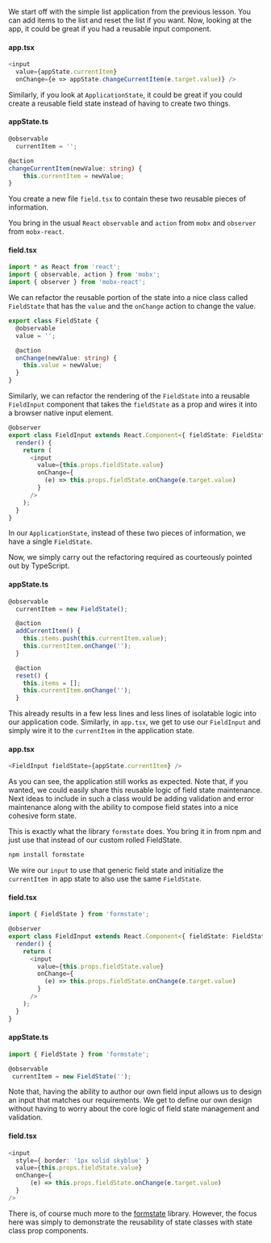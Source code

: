 We start off with the simple list application from the previous lesson. You can add items to the list and reset the list if you want. Now, looking at the app, it could be great if you had a reusable input component.

#### app.tsx
```typescript
<input
  value={appState.currentItem}
  onChange={e => appState.changeCurrentItem(e.target.value)} />
```

Similarly, if you look at `ApplicationState`, it could be great if you could create a reusable field state instead of having to create two things. 

#### appState.ts
```typescript
@observable
  currentItem = '';

@action
changeCurrentItem(newValue: string) {
    this.currentItem = newValue;
}
```

You create a new file `field.tsx` to contain these two reusable pieces of information.

You bring in the usual `React` `observable` and `action` from `mobx` and `observer` from `mobx-react`. 

#### field.tsx
```typescript
import * as React from 'react';
import { observable, action } from 'mobx';
import { observer } from 'mobx-react';
```

We can refactor the reusable portion of the state into a nice class called `FieldState` that has the `value` and the `onChange` action to change the value.

```typescript
export class FieldState {
  @observable
  value = '';

  @action
  onChange(newValue: string) {
    this.value = newValue;
  }
}
```

Similarly, we can refactor the rendering of the `FieldState` into a reusable `FieldInput` component that takes the `fieldState` as a prop and wires it into a browser native input element. 

```typescript
@observer
export class FieldInput extends React.Component<{ fieldState: FieldState }>{
  render() {
    return (
      <input
        value={this.props.fieldState.value}
        onChange={
          (e) => this.props.fieldState.onChange(e.target.value)
        }
      />
    );
  }
}
```

In our `ApplicationState`, instead of these two pieces of information, we have a single `FieldState`. 

Now, we simply carry out the refactoring required as courteously pointed out by TypeScript.

#### appState.ts
```typescript
@observable
  currentItem = new FieldState();

  @action
  addCurrentItem() {
    this.items.push(this.currentItem.value);
    this.currentItem.onChange('');
  }

  @action
  reset() {
    this.items = [];
    this.currentItem.onChange('');
  }
```

This already results in a few less lines and less lines of isolatable logic into our application code. Similarly, in `app.tsx`, we get to use our `FieldInput` and simply wire it to the `currentItem` in the application state.

#### app.tsx
```typescript
<FieldInput fieldState={appState.currentItem} />
```

As you can see, the application still works as expected. Note that, if you wanted, we could easily share this reusable logic of field state maintenance. Next ideas to include in such a class would be adding validation and error maintenance along with the ability to compose field states into a nice cohesive form state.

This is exactly what the library `formstate` does. You bring it in from npm and just use that instead of our custom rolled FieldState. 

```javascript
npm install formstate
```

We wire our `input` to use that generic field state and initialize the `currentItem `in app state to also use the same `FieldState`.

#### field.tsx
```typescript
import { FieldState } from 'formstate';

@observer
export class FieldInput extends React.Component<{ fieldState: FieldState<string> }>{
  render() {
    return (
      <input
        value={this.props.fieldState.value}
        onChange={
          (e) => this.props.fieldState.onChange(e.target.value)
        }
      />
    );
  }
}
```

#### appState.ts
```typescript
import { FieldState } from 'formstate';

@observable
 currentItem = new FieldState('');
```

Note that, having the ability to author our own field input allows us to design an input that matches our requirements. We get to define our own design without having to worry about the core logic of field state management and validation.

#### field.tsx
```typescript
<input
  style={ border: '1px solid skyblue' }
  value={this.props.fieldState.value}
  onChange={
      (e) => this.props.fieldState.onChange(e.target.value)
  }
/>
```

There is, of course much more to the [formstate](https://formstate.github.io/#/) library. However, the focus here was simply to demonstrate the reusability of state classes with state class prop components.